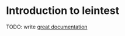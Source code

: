 # Introduction to leintest

TODO: write [great documentation](http://jacobian.org/writing/great-documentation/what-to-write/)
